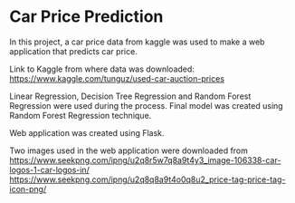 # Car Price Prediction

In this project, a car price data from kaggle was used to make a web application that predicts car price. 

Link to Kaggle from where data was downloaded: https://www.kaggle.com/tunguz/used-car-auction-prices

Linear Regression, Decision Tree Regression and Random Forest Regression were used during the process. 
Final model was created using Random Forest Regression technique. 

Web application was created using Flask. 

Two images used in the web application were downloaded from
https://www.seekpng.com/ipng/u2q8r5w7q8a9t4y3_image-106338-car-logos-1-car-logos-in/
https://www.seekpng.com/ipng/u2q8q8a9t4o0q8u2_price-tag-price-tag-icon-png/

